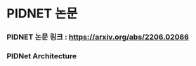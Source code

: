 # PIDNET 논문  
### PIDNET 논문 링크 : https://arxiv.org/abs/2206.02066  
### PIDNet Architecture  
<img src = "">